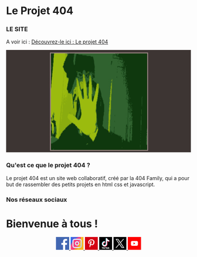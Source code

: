 # Le Projet 404

### LE SITE

<p align="center">

A voir ici : [Découvrez-le ici : Le projet 404](https://la404family.github.io/404/)

[![Image](./imagesOfReadme/imageTitre.jpg)](https://la404family.github.io/404/)

</p>

### Qu'est ce que le projet 404 ?

Le projet 404 est un site web collaboratif, créé par la 404 Family, qui a pour but de rassembler des petits projets en html css et javascript.

### Nos réseaux sociaux

# Bienvenue à tous !

<p align="center">

<a href="[https://www.facebook.com/la404family/](https://www.facebook.com/la404family/)" target="_blank">
<img 
class="IMGlink"
src="./icones RS/facebook.png"
width= 7%/>
</a>

<a href="[https://www.instagram.com/la404family/](https://www.instagram.com/la404family/)" target="_blank">
<img 
class="IMGlink"
src="./icones RS/instagram.png"
width= 7%/>
</a>

<a href="[https://www.pinterest.fr/la404family](https://www.pinterest.fr/la404family)" target="_blank">
<img 
class="IMGlink"
src="./icones RS/pinterest.png"
width= 7%/>
</a>

<a href="[https://www.tiktok.com/@la404family](https://www.tiktok.com/@la404family)" target="_blank">
<img 
class="IMGlink"
src="./icones RS/tiktok.png"
width= 7%/>
</a>

<a href="[https://twitter.com/la404family](https://twitter.com/la404family)" target="_blank">
<img 
class="IMGlink"
src="./icones RS/twitter.png"
width= 7%/>
</a>

<a href="[https://www.youtube.com/channel/UCbR7KQ-UTx8dznOkuC5TVfQ](https://www.youtube.com/channel/UCbR7KQ-UTx8dznOkuC5TVfQ)" target="_blank">
<img 
class="IMGlink"
src="./icones RS/youtube.png"
width= 7%/>
</a>

</p>
